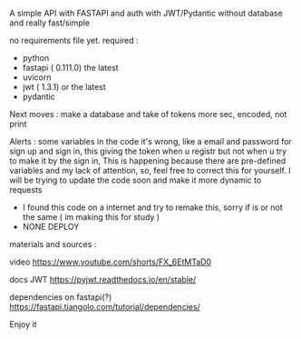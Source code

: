 A simple API with FASTAPI and auth with JWT/Pydantic without database and really fast/simple

no requirements file yet.
required : 
 - python
 - fastapi ( 0.111.0) the latest
 - uvicorn
 - jwt ( 1.3.1) or the latest
 - pydantic



Next moves : 
  make a database and take of tokens more sec, encoded, not print 


Alerts : 
  some variables in the code it's wrong, like a email and password for sign up and sign in, this giving the token when u registr but not when u try to make it by the sign in, 
  This is happening because there are pre-defined variables and my lack of attention, so, feel free to correct this for yourself.
  I will be trying to update the code soon and make it more dynamic to requests



  * I found this code on a internet and try to remake this, sorry if is or not the same ( im making this for study )
  *  NONE DEPLOY


materials and sources : 

video 
https://www.youtube.com/shorts/FX_6EtMTaD0

docs JWT
https://pyjwt.readthedocs.io/en/stable/

dependencies on fastapi(?)
https://fastapi.tiangolo.com/tutorial/dependencies/




Enjoy it
